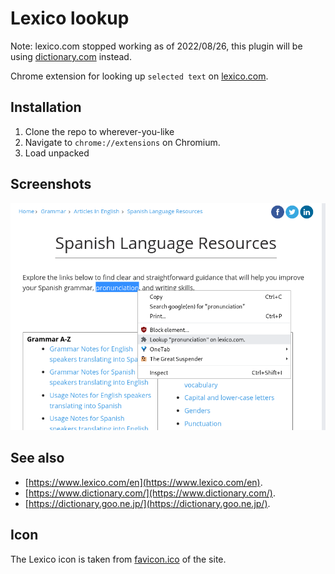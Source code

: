 # Lexico lookup

Note: lexico.com stopped working as of 2022/08/26, this plugin will be using
[dictionary.com](https://www.dictionary.com/) instead.

Chrome extension for looking up `selected text` on [lexico.com](https://www.lexico.com/en).

## Installation

1. Clone the repo to wherever-you-like
2. Navigate to `chrome://extensions` on Chromium.
3. Load unpacked

## Screenshots

![image](/images/screenshot.png)

## See also

- [https://www.lexico.com/en](https://www.lexico.com/en).
- [https://www.dictionary.com/](https://www.dictionary.com/).
- [https://dictionary.goo.ne.jp/](https://dictionary.goo.ne.jp/).

## Icon

The Lexico icon is taken from [favicon.ico](https://www.lexico.com/favicon.ico) of the site.

